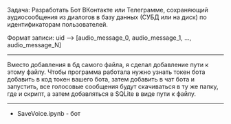 Задача:
Разработать Бот ВКонтакте или Телеграмме, сохраняющий аудиосообщения из диалогов в базу данных (СУБД или на диск) по идентификаторам пользователей.

Формат записи: uid —> [audio_message_0, audio_message_1, ..., audio_message_N]
___________________________________________________________________________________________________________________
Вместо добавления в бд самого файла, я сделал добавление пути к этому файлу. Чтобы программа работала нужно узнать токен бота добавить в код токен вашего бота, затем добавить в чат бота и запустить, все голосовые сообщения будут скачиваться в ту же папку, где и скрипт, а затем добавляться в SQLite в виде пути к файлу.
___________________________________________________________________________________________________________________
+ SaveVoice.ipynb - бот
